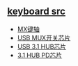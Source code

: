 ﻿## [keyboard src](https://github.com/Qful/keyboard) 

- [MX键轴](MX/)
- [USB MUX开关芯片](VL160/)
- [USB 3.1 HUB芯片](VL820/)
- [ 3.1 HUB PD芯片](VL821/)